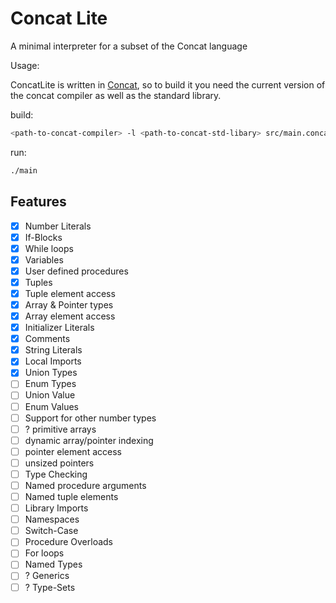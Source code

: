 # Concat Lite

A minimal interpreter for a subset of the Concat language

Usage:

ConcatLite is written in [Concat](https://github.com/bsoelch/Concat), so to build it you need the current version of the concat compiler as well as the standard library.

build:
```sh
<path-to-concat-compiler> -l <path-to-concat-std-libary> src/main.concat -o ./main
```

run:
```sh
./main
```

## Features

- [x] Number Literals
- [x] If-Blocks
- [x] While loops
- [x] Variables
- [x] User defined procedures
- [x] Tuples
- [x] Tuple element access
- [x] Array & Pointer types
- [x] Array element access
- [x] Initializer Literals
- [x] Comments
- [x] String Literals
- [x] Local Imports
- [x] Union Types
- [ ] Enum Types
- [ ] Union Value
- [ ] Enum Values
- [ ] Support for other number types
- [ ] ? primitive arrays
- [ ] dynamic array/pointer indexing
- [ ] pointer element access
- [ ] unsized pointers
- [ ] Type Checking
- [ ] Named procedure arguments
- [ ] Named tuple elements
- [ ] Library Imports
- [ ] Namespaces
- [ ] Switch-Case
- [ ] Procedure Overloads
- [ ] For loops
- [ ] Named Types
- [ ] ? Generics
- [ ] ? Type-Sets
